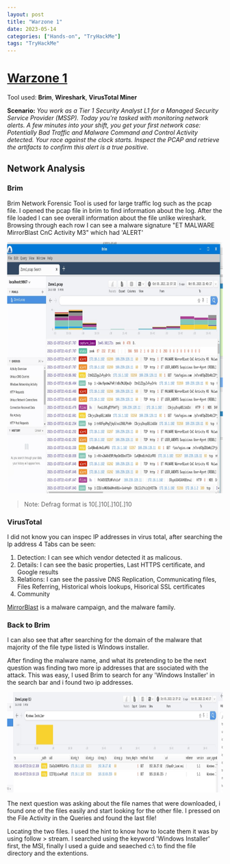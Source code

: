 ```yaml
---
layout: post
title: "Warzone 1"
date: 2023-05-14 
categories: ["Hands-on", "TryHackMe"]
tags: "TryHackMe"
---
```


# [Warzone 1](https://tryhackme.com/room/warzoneone)

Tool used: **Brim**, **Wireshark**, **VirusTotal Miner**

**Scenario:**
*You work as a Tier 1 Security Analyst L1 for a Managed Security Service Provider (MSSP). Today you're tasked with monitoring network alerts. A few minutes into your shift, you get your first network case: Potentially Bad Traffic and Malware Command and Control Activity detected.  Your race against the clock starts. Inspect the PCAP and retrieve the artifacts to confirm this alert is a true positive.*

## Network Analysis

### Brim
Brim Network Forensic Tool is used for large traffic log such as the pcap file.
I opened the pcap file in brim to find information about the log. After the file loaded I can see overall information about the file unlike wireshark. 
Browsing through each row I can see a malware signature "ET MALWARE MirrorBlast CnC Activity M3" which had 'ALERT' 

<img src="/images/warzone1/brim1.jpg" alt="Brim" style="height: 585px; width:950px;"/>

> Note: Defrag format is 10[.]10[.]10[.]10

### VirusTotal
I did not know you can inspec IP addresses in virus total, after searching the Ip address 4 Tabs can be seen:
1. Detection: I can see which vendor detected it as malicous.
2. Details: I can see the basic properties, Last HTTPS certificate, and Google results
3. Relations: I can see the passive DNS Replication, Communicating files, Files Referring, Historical whois lookups, Hisorical SSL certificates
4. Community  

[MirrorBlast](https://threatresearch.ext.hp.com/mirrorblast-and-ta505-examining-similarities-in-tactics-techniques-and-procedures/) is a malware campaign, and the malware family. 

### Back to Brim
I can also see that after searching for the domain of the malware that majority of the file type listed is Windows installer. 

After finding the malware name, and what its pretending to be the next question was finding two more ip addresses that are ssociated with the attack. This was easy, I used Brim to search for any 'Windows Installer' in the search bar and i found two ip addresses. 

<img src="/images/warzone1/windows-installer.jpg" alt="Windows Installer" style="height: 234px; width:1114px;"/>

The next question was asking about the file names that were downloaded, i found one of the files easily and start looking for the other file. I pressed on the File Activity in the Queries and found the last file!  

Locating the two files. I used the hint to know how to locate them it was by using follow > stream. I searched using the keyword 'Windows Installer' first, the MSI, finally I used a guide and seaeched c:\ to find the file directory and the extentions.


